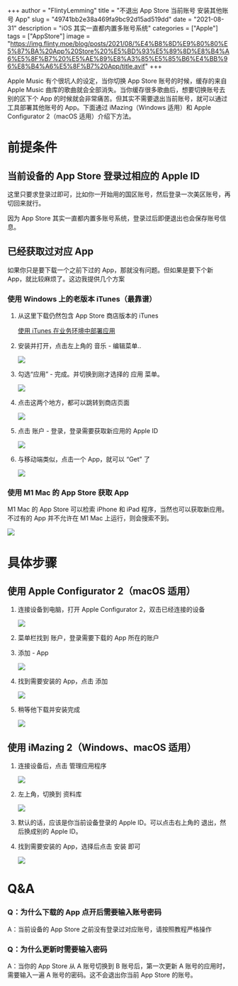 +++
author = "FlintyLemming"
title = "不退出 App Store 当前账号 安装其他账号 App"
slug = "49741bb2e38a469fa9bc92d15ad519dd"
date = "2021-08-31"
description = "iOS 其实一直都内置多账号系统"
categories = ["Apple"]
tags = ["AppStore"]
image = "https://img.flinty.moe/blog/posts/2021/08/%E4%B8%8D%E9%80%80%E5%87%BA%20App%20Store%20%E5%BD%93%E5%89%8D%E8%B4%A6%E5%8F%B7%20%E5%AE%89%E8%A3%85%E5%85%B6%E4%BB%96%E8%B4%A6%E5%8F%B7%20App/title.avif"
+++

Apple Music 有个很坑人的设定，当你切换 App Store 账号的时候，缓存的来自 Apple Music 曲库的歌曲就会全部消失。当你缓存很多歌曲后，想要切换账号去别的区下个 App 的时候就会非常痛苦。但其实不需要退出当前账号，就可以通过工具部署其他账号的 App。下面通过 iMazing（Windows 适用）和 Apple Configurator 2（macOS 适用）介绍下方法。

# 前提条件

## 当前设备的 App Store 登录过相应的 Apple ID

这里只要求登录过即可，比如你一开始用的国区账号，然后登录一次美区账号，再切回来就行。

因为 App Store 其实一直都内置多账号系统，登录过后即便退出也会保存账号信息。

## 已经获取过对应 App

如果你只是要下载一个之前下过的 App，那就没有问题。但如果是要下个新 App，就比较麻烦了。这边我提供几个方案

### 使用 Windows 上的老版本 iTunes（最靠谱）

1. 从这里下载仍然包含 App Store 商店版本的 iTunes
    
    [使用 iTunes 在业务环境中部署应用](https://support.apple.com/zh-cn/HT208079)
    
2. 安装并打开，点击左上角的 音乐 - 编辑菜单..
    
    ![](https://img.flinty.moe/blog/posts/2021/08/%E4%B8%8D%E9%80%80%E5%87%BA%20App%20Store%20%E5%BD%93%E5%89%8D%E8%B4%A6%E5%8F%B7%20%E5%AE%89%E8%A3%85%E5%85%B6%E4%BB%96%E8%B4%A6%E5%8F%B7%20App/1.avif)
    
3. 勾选“应用” - 完成。并切换到刚才选择的 应用 菜单。
    
    ![](https://img.flinty.moe/blog/posts/2021/08/%E4%B8%8D%E9%80%80%E5%87%BA%20App%20Store%20%E5%BD%93%E5%89%8D%E8%B4%A6%E5%8F%B7%20%E5%AE%89%E8%A3%85%E5%85%B6%E4%BB%96%E8%B4%A6%E5%8F%B7%20App/2.avif)
    
4. 点击这两个地方，都可以跳转到商店页面
    
    ![](https://img.flinty.moe/blog/posts/2021/08/%E4%B8%8D%E9%80%80%E5%87%BA%20App%20Store%20%E5%BD%93%E5%89%8D%E8%B4%A6%E5%8F%B7%20%E5%AE%89%E8%A3%85%E5%85%B6%E4%BB%96%E8%B4%A6%E5%8F%B7%20App/3.avif)
    
5. 点击 账户 - 登录，登录需要获取新应用的 Apple ID
    
    ![](https://img.flinty.moe/blog/posts/2021/08/%E4%B8%8D%E9%80%80%E5%87%BA%20App%20Store%20%E5%BD%93%E5%89%8D%E8%B4%A6%E5%8F%B7%20%E5%AE%89%E8%A3%85%E5%85%B6%E4%BB%96%E8%B4%A6%E5%8F%B7%20App/4.avif)
    
6. 与移动端类似，点击一个 App，就可以 “Get” 了
    
    ![](https://img.flinty.moe/blog/posts/2021/08/%E4%B8%8D%E9%80%80%E5%87%BA%20App%20Store%20%E5%BD%93%E5%89%8D%E8%B4%A6%E5%8F%B7%20%E5%AE%89%E8%A3%85%E5%85%B6%E4%BB%96%E8%B4%A6%E5%8F%B7%20App/5.avif)
    

### 使用 M1 Mac 的 App Store 获取 App

M1 Mac 的 App Store 可以检索 iPhone 和 iPad 程序，当然也可以获取新应用。不过有的 App 并不允许在 M1 Mac 上运行，则会搜索不到。

![](https://img.flinty.moe/blog/posts/2021/08/%E4%B8%8D%E9%80%80%E5%87%BA%20App%20Store%20%E5%BD%93%E5%89%8D%E8%B4%A6%E5%8F%B7%20%E5%AE%89%E8%A3%85%E5%85%B6%E4%BB%96%E8%B4%A6%E5%8F%B7%20App/6.avif)

# 具体步骤

## 使用 Apple Configurator 2（macOS 适用）

1. 连接设备到电脑，打开 Apple Configurator 2，双击已经连接的设备
    
    ![](https://img.flinty.moe/blog/posts/2021/08/%E4%B8%8D%E9%80%80%E5%87%BA%20App%20Store%20%E5%BD%93%E5%89%8D%E8%B4%A6%E5%8F%B7%20%E5%AE%89%E8%A3%85%E5%85%B6%E4%BB%96%E8%B4%A6%E5%8F%B7%20App/7.avif)
    
2. 菜单栏找到 账户，登录需要下载的 App 所在的账户
3. 添加 - App
    
    ![](https://img.flinty.moe/blog/posts/2021/08/%E4%B8%8D%E9%80%80%E5%87%BA%20App%20Store%20%E5%BD%93%E5%89%8D%E8%B4%A6%E5%8F%B7%20%E5%AE%89%E8%A3%85%E5%85%B6%E4%BB%96%E8%B4%A6%E5%8F%B7%20App/8.avif)
    
4. 找到需要安装的 App，点击 添加
    
    ![](https://img.flinty.moe/blog/posts/2021/08/%E4%B8%8D%E9%80%80%E5%87%BA%20App%20Store%20%E5%BD%93%E5%89%8D%E8%B4%A6%E5%8F%B7%20%E5%AE%89%E8%A3%85%E5%85%B6%E4%BB%96%E8%B4%A6%E5%8F%B7%20App/9.avif)
    
5. 稍等他下载并安装完成
    
    ![](https://img.flinty.moe/blog/posts/2021/08/%E4%B8%8D%E9%80%80%E5%87%BA%20App%20Store%20%E5%BD%93%E5%89%8D%E8%B4%A6%E5%8F%B7%20%E5%AE%89%E8%A3%85%E5%85%B6%E4%BB%96%E8%B4%A6%E5%8F%B7%20App/10.avif)
    

## 使用 iMazing 2（Windows、macOS 适用）

1. 连接设备后，点击 管理应用程序
    
    ![](https://img.flinty.moe/blog/posts/2021/08/%E4%B8%8D%E9%80%80%E5%87%BA%20App%20Store%20%E5%BD%93%E5%89%8D%E8%B4%A6%E5%8F%B7%20%E5%AE%89%E8%A3%85%E5%85%B6%E4%BB%96%E8%B4%A6%E5%8F%B7%20App/11.avif)
    
2. 左上角，切换到 资料库
    
    ![](https://img.flinty.moe/blog/posts/2021/08/%E4%B8%8D%E9%80%80%E5%87%BA%20App%20Store%20%E5%BD%93%E5%89%8D%E8%B4%A6%E5%8F%B7%20%E5%AE%89%E8%A3%85%E5%85%B6%E4%BB%96%E8%B4%A6%E5%8F%B7%20App/12.avif)
    
3. 默认的话，应该是你当前设备登录的 Apple ID。可以点击右上角的 退出，然后换成别的 Apple ID。
4. 找到需要安装的 App，选择后点击 安装 即可
    
    ![](https://img.flinty.moe/blog/posts/2021/08/%E4%B8%8D%E9%80%80%E5%87%BA%20App%20Store%20%E5%BD%93%E5%89%8D%E8%B4%A6%E5%8F%B7%20%E5%AE%89%E8%A3%85%E5%85%B6%E4%BB%96%E8%B4%A6%E5%8F%B7%20App/13.avif)
    

# Q&A

### Q：为什么下载的 App 点开后需要输入账号密码

A：当前设备的 App Store 之前没有登录过对应账号，请按照教程严格操作

### Q：为什么更新时需要输入密码

A：当你的 App Store 从 A 账号切换到 B 账号后，第一次更新 A 账号的应用时，需要输入一遍 A 账号的密码。这不会退出你当前 App Store 的账号。